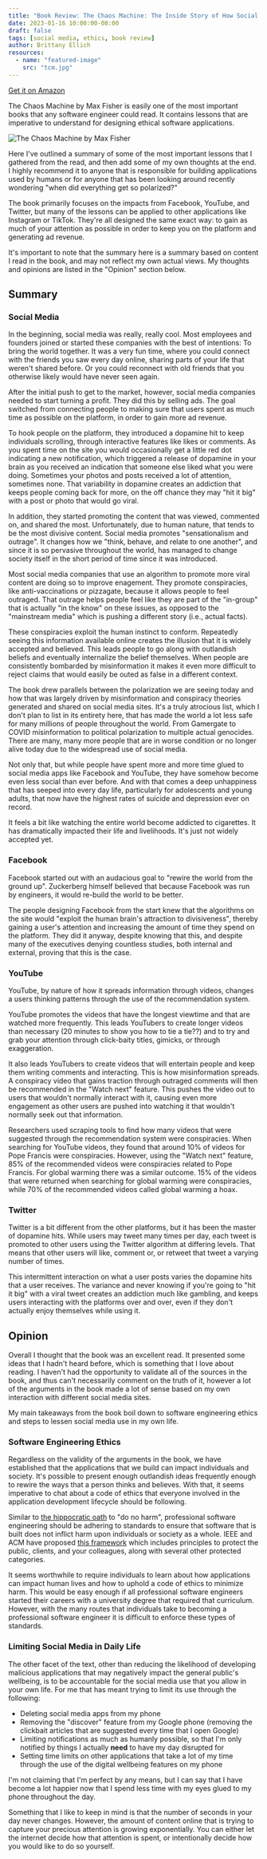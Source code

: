 ```yaml
---
title: "Book Review: The Chaos Machine: The Inside Story of How Social Media Rewired Our Minds and Our World"
date: 2023-01-16 10:00:00-08:00
draft: false
tags: [social media, ethics, book review]
author: Brittany Ellich
resources:
  - name: "featured-image"
    src: "tcm.jpg"
---
```


[Get it on Amazon](https://www.amazon.com/Chaos-Machine-Inside-Social-Rewired-ebook/dp/B09FJPPQQ3/ref=sr_1_1?crid=16DJBAL32EEXX&keywords=the+chaos+machine&qid=1673905080&sprefix=the+chaos+machin%2Caps%2C180&sr=8-1&tag=brittanyellich-20)

The Chaos Machine by Max Fisher is easily one of the most important books that any software engineer could read. It contains lessons that are imperative to understand for designing ethical software applications.

![The Chaos Machine by Max Fisher](tcm.jpg)

Here I've outlined a summary of some of the most important lessons that I gathered from the read, and then add some of my own thoughts at the end. I highly recommend it to anyone that is responsible for building applications used by humans or for anyone that has been looking around recently wondering "when did everything get so polarized?"

The book primarily focuses on the impacts from Facebook, YouTube, and Twitter, but many of the lessons can be applied to other applications like Instagram or TikTok. They're all designed the same exact way: to gain as much of your attention as possible in order to keep you on the platform and generating ad revenue.

It's important to note that the summary here is a summary based on content I read in the book, and may not reflect my own actual views. My thoughts and opinions are listed in the "Opinion" section below.

## Summary

### Social Media

In the beginning, social media was really, really cool. Most employees and founders joined or started these companies with the best of intentions: To bring the world together. It was a very fun time, where you could connect with the friends you saw every day online, sharing parts of your life that weren't shared before. Or you could reconnect with old friends that you otherwise likely would have never seen again.

After the initial push to get to the market, however, social media companies needed to start turning a profit. They did this by selling ads. The goal switched from connecting people to making sure that users spent as much time as possible on the platform, in order to gain more ad revenue.

To hook people on the platform, they introduced a dopamine hit to keep individuals scrolling, through interactive features like likes or comments. As you spent time on the site you would occasionally get a little red dot indicating a new notification, which triggered a release of dopamine in your brain as you received an indication that someone else liked what you were doing. Sometimes your photos and posts received a lot of attention, sometimes none. That variability in dopamine creates an addiction that keeps people coming back for more, on the off chance they may "hit it big" with a post or photo that would go viral.

In addition, they started promoting the content that was viewed, commented on, and shared the most. Unfortunately, due to human nature, that tends to be the most divisive content. Social media promotes "sensationalism and outrage". It changes how we "think, behave, and relate to one another", and since it is so pervasive throughout the world, has managed to change society itself in the short period of time since it was introduced.

Most social media companies that use an algorithm to promote more viral content are doing so to improve enagement. They promote conspiracies, like anti-vaccinations or pizzagate, because it allows people to feel outraged. That outrage helps people feel like they are part of the "in-group" that is actually "in the know" on these issues, as opposed to the "mainstream media" which is pushing a different story (i.e., actual facts).

These conspiracies exploit the human instinct to conform. Repeatedly seeing this information available online creates the illusion that it is widely accepted and believed. This leads people to go along with outlandish beliefs and eventually internalize the belief themselves. When people are consistently bombarded by misinformation it makes it even more difficult to reject claims that would easily be outed as false in a different context.

The book drew parallels between the polarization we are seeing today and how that was largely driven by misinformation and conspiracy theories generated and shared on social media sites. It's a truly atrocious list, which I don't plan to list in its entirety here, that has made the world a lot less safe for many millions of people throughout the world. From Gamergate to COVID misinformation to political polarization to multiple actual genocides. There are many, many more people that are in worse condition or no longer alive today due to the widespread use of social media.

Not only that, but while people have spent more and more time glued to social media apps like Facebook and YouTube, they have somehow become even less social than ever before. And with that comes a deep unhappiness that has seeped into every day life, particularly for adolescents and young adults, that now have the highest rates of suicide and depression ever on record.

It feels a bit like watching the entire world become addicted to cigarettes. It has dramatically impacted their life and livelihoods. It's just not widely accepted yet.

### Facebook

Facebook started out with an audacious goal to "rewire the world from the ground up". Zuckerberg himself believed that because Facebook was run by engineers, it would re-build the world to be better.

The people designing Facebook from the start knew that the algorithms on the site would "exploit the human brain's attraction to divisiveness", thereby gaining a user's attention and increasing the amount of time they spend on the platform. They did it anyway, despite knowing that this, and despite many of the executives denying countless studies, both internal and external, proving that this is the case.

### YouTube

YouTube, by nature of how it spreads information through videos, changes a users thinking patterns through the use of the recommendation system.

YouTube promotes the videos that have the longest viewtime and that are watched more frequently. This leads YouTubers to create longer videos than necessary (20 minutes to show you how to tie a tie??) and to try and grab your attention through click-baity titles, gimicks, or through exaggeration.

It also leads YouTubers to create videos that will entertain people and keep them writing comments and interacting. This is how misinformation spreads. A conspiracy video that gains traction through outraged comments will then be recommended in the "Watch next" feature. This pushes the video out to users that wouldn't normally interact with it, causing even more engagement as other users are pushed into watching it that wouldn't normally seek out that information.

Researchers used scraping tools to find how many videos that were suggested through the recommendation system were conspiracies. When searching for YouTube videos, they found that around 10% of videos for Pope Francis were conspiracies. However, using the "Watch next" feature, 85% of the recommended videos were conspiracies related to Pope Francis. For global warming there was a similar outcome. 15% of the videos that were returned when searching for global warming were conspiracies, while 70% of the recommended videos called global warming a hoax.

### Twitter

Twitter is a bit different from the other platforms, but it has been the master of dopamine hits. While users may tweet many times per day, each tweet is promoted to other users using the Twitter algorithm at differing levels. That means that other users will like, comment or, or retweet that tweet a varying number of times.

This intermittent interaction on what a user posts varies the dopamine hits that a user receives. The variance and never knowing if you're going to "hit it big" with a viral tweet creates an addiction much like gambling, and keeps users interacting with the platforms over and over, even if they don't actually enjoy themselves while using it.

## Opinion

Overall I thought that the book was an excellent read. It presented some ideas that I hadn't heard before, which is something that I love about reading. I haven't had the opportunity to validate all of the sources in the book, and thus can't necessarily comment on the truth of it, however a lot of the arguments in the book made a lot of sense based on my own interaction with different social media sites.

My main takeaways from the book boil down to software engineering ethics and steps to lessen social media use in my own life.

### Software Engineering Ethics

Regardless on the validity of the arguments in the book, we have established that the applications that we build can impact individuals and society. It's possible to present enough outlandish ideas frequently enough to rewire the ways that a person thinks and believes. With that, it seems imperative to chat about a code of ethics that everyone involved in the application development lifecycle should be following.

Similar to [the hippocratic oath](https://en.wikipedia.org/wiki/Hippocratic_Oath) to "do no harm", professional software engineering should be adhering to standards to ensure that software that is built does not inflict harm upon individuals or society as a whole. IEEE and ACM have proposed [this framework](https://learnlearn.uk/alevelcs/acm-software-engineering-guiding-principles/) which includes principles to protect the public, clients, and your colleagues, along with several other protected categories.

It seems worthwhile to require individuals to learn about how applications can impact human lives and how to uphold a code of ethics to minimize harm. This would be easy enough if all professional software engineers started their careers with a university degree that required that curriculum. However, with the many routes that individuals take to becoming a professional software engineer it is difficult to enforce these types of standards.

### Limiting Social Media in Daily Life

The other facet of the text, other than reducing the likelihood of developing malicious applications that may negatively impact the general public's wellbeing, is to be accountable for the social media use that you allow in your own life. For me that has meant trying to limit its use through the following:

* Deleting social media apps from my phone
* Removing the "discover" feature from my Google phone (removing the clickbait articles that are suggested every time that I open Google)
* Limiting notifications as much as humanly possible, so that I'm only notified by things I actually **need** to have my day disrupted for
* Setting time limits on other applications that take a lot of my time through the use of the digital wellbeing features on my phone

I'm not claiming that I'm perfect by any means, but I can say that I have become a lot happier now that I spend less time with my eyes glued to my phone throughout the day.

Something that I like to keep in mind is that the number of seconds in your day never changes. However, the amount of content online that is trying to capture your precious attention is growing exponentially. You can either let the internet decide how that attention is spent, or intentionally decide how you would like to do so yourself.
